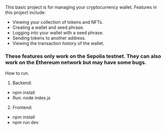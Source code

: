 This basic project is for managing your cryptocurrency wallet.
Features in this project include:
- Viewing your collection of tokens and NFTs.
- Creating a wallet and seed phrase.
- Logging into your wallet with a seed phrase.
- Sending tokens to another address.
- Viewing the transaction history of the wallet.
### These features only work on the Sepolia testnet. They can also work on the Ethereum network but may have some bugs. ####



How to run.
1. Backend:
- npm install
- Run: node index.js

2. Frontend:
- npm install
- npm run dev

